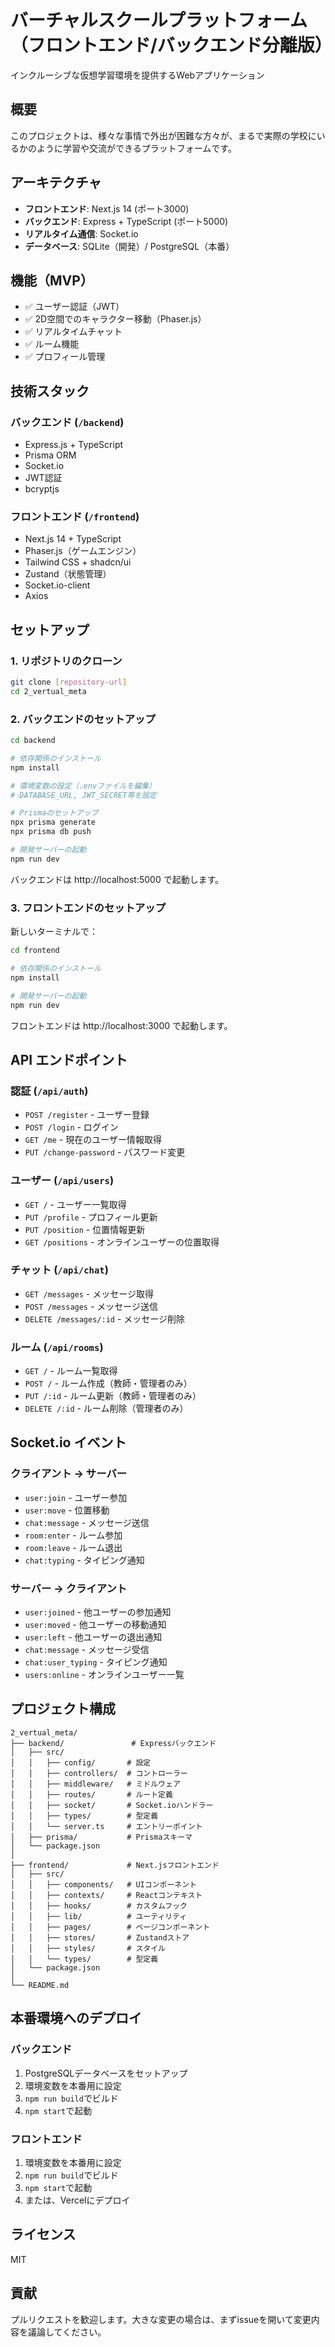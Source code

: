 # バーチャルスクールプラットフォーム（フロントエンド/バックエンド分離版）

インクルーシブな仮想学習環境を提供するWebアプリケーション

## 概要

このプロジェクトは、様々な事情で外出が困難な方々が、まるで実際の学校にいるかのように学習や交流ができるプラットフォームです。

## アーキテクチャ

- **フロントエンド**: Next.js 14 (ポート3000)
- **バックエンド**: Express + TypeScript (ポート5000)
- **リアルタイム通信**: Socket.io
- **データベース**: SQLite（開発）/ PostgreSQL（本番）

## 機能（MVP）

- ✅ ユーザー認証（JWT）
- ✅ 2D空間でのキャラクター移動（Phaser.js）
- ✅ リアルタイムチャット
- ✅ ルーム機能
- ✅ プロフィール管理

## 技術スタック

### バックエンド (`/backend`)
- Express.js + TypeScript
- Prisma ORM
- Socket.io
- JWT認証
- bcryptjs

### フロントエンド (`/frontend`)
- Next.js 14 + TypeScript
- Phaser.js（ゲームエンジン）
- Tailwind CSS + shadcn/ui
- Zustand（状態管理）
- Socket.io-client
- Axios

## セットアップ

### 1. リポジトリのクローン

```bash
git clone [repository-url]
cd 2_vertual_meta
```

### 2. バックエンドのセットアップ

```bash
cd backend

# 依存関係のインストール
npm install

# 環境変数の設定（.envファイルを編集）
# DATABASE_URL, JWT_SECRET等を設定

# Prismaのセットアップ
npx prisma generate
npx prisma db push

# 開発サーバーの起動
npm run dev
```

バックエンドは http://localhost:5000 で起動します。

### 3. フロントエンドのセットアップ

新しいターミナルで：

```bash
cd frontend

# 依存関係のインストール
npm install

# 開発サーバーの起動
npm run dev
```

フロントエンドは http://localhost:3000 で起動します。

## API エンドポイント

### 認証 (`/api/auth`)
- `POST /register` - ユーザー登録
- `POST /login` - ログイン
- `GET /me` - 現在のユーザー情報取得
- `PUT /change-password` - パスワード変更

### ユーザー (`/api/users`)
- `GET /` - ユーザー一覧取得
- `PUT /profile` - プロフィール更新
- `PUT /position` - 位置情報更新
- `GET /positions` - オンラインユーザーの位置取得

### チャット (`/api/chat`)
- `GET /messages` - メッセージ取得
- `POST /messages` - メッセージ送信
- `DELETE /messages/:id` - メッセージ削除

### ルーム (`/api/rooms`)
- `GET /` - ルーム一覧取得
- `POST /` - ルーム作成（教師・管理者のみ）
- `PUT /:id` - ルーム更新（教師・管理者のみ）
- `DELETE /:id` - ルーム削除（管理者のみ）

## Socket.io イベント

### クライアント → サーバー
- `user:join` - ユーザー参加
- `user:move` - 位置移動
- `chat:message` - メッセージ送信
- `room:enter` - ルーム参加
- `room:leave` - ルーム退出
- `chat:typing` - タイピング通知

### サーバー → クライアント
- `user:joined` - 他ユーザーの参加通知
- `user:moved` - 他ユーザーの移動通知
- `user:left` - 他ユーザーの退出通知
- `chat:message` - メッセージ受信
- `chat:user_typing` - タイピング通知
- `users:online` - オンラインユーザー一覧

## プロジェクト構成

```
2_vertual_meta/
├── backend/               # Expressバックエンド
│   ├── src/
│   │   ├── config/       # 設定
│   │   ├── controllers/  # コントローラー
│   │   ├── middleware/   # ミドルウェア
│   │   ├── routes/       # ルート定義
│   │   ├── socket/       # Socket.ioハンドラー
│   │   ├── types/        # 型定義
│   │   └── server.ts     # エントリーポイント
│   ├── prisma/           # Prismaスキーマ
│   └── package.json
│
├── frontend/             # Next.jsフロントエンド
│   ├── src/
│   │   ├── components/   # UIコンポーネント
│   │   ├── contexts/     # Reactコンテキスト
│   │   ├── hooks/        # カスタムフック
│   │   ├── lib/          # ユーティリティ
│   │   ├── pages/        # ページコンポーネント
│   │   ├── stores/       # Zustandストア
│   │   ├── styles/       # スタイル
│   │   └── types/        # 型定義
│   └── package.json
│
└── README.md
```

## 本番環境へのデプロイ

### バックエンド
1. PostgreSQLデータベースをセットアップ
2. 環境変数を本番用に設定
3. `npm run build`でビルド
4. `npm start`で起動

### フロントエンド
1. 環境変数を本番用に設定
2. `npm run build`でビルド
3. `npm start`で起動
4. または、Vercelにデプロイ

## ライセンス

MIT

## 貢献

プルリクエストを歓迎します。大きな変更の場合は、まずissueを開いて変更内容を議論してください。
